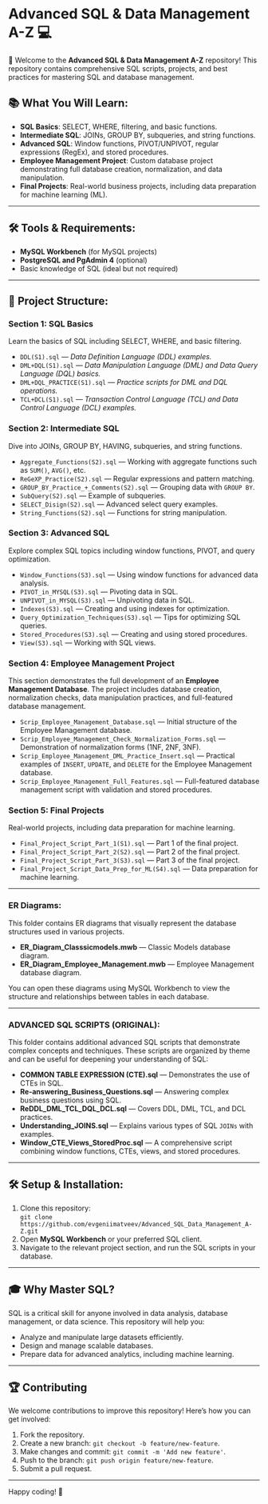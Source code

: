 # Advanced SQL & Data Management A-Z 💻

🎉 Welcome to the **Advanced SQL & Data Management A-Z** repository! This repository contains comprehensive SQL scripts, projects, and best practices for mastering SQL and database management.

## 📚 What You Will Learn:
- **SQL Basics**: SELECT, WHERE, filtering, and basic functions.
- **Intermediate SQL**: JOINs, GROUP BY, subqueries, and string functions.
- **Advanced SQL**: Window functions, PIVOT/UNPIVOT, regular expressions (RegEx), and stored procedures.
- **Employee Management Project**: Custom database project demonstrating full database creation, normalization, and data manipulation.
- **Final Projects**: Real-world business projects, including data preparation for machine learning (ML).

---

## 🛠️ Tools & Requirements:
- **MySQL Workbench** (for MySQL projects)
- **PostgreSQL and PgAdmin 4** (optional)
- Basic knowledge of SQL (ideal but not required)

---

## 📂 Project Structure:

### **Section 1: SQL Basics**  
Learn the basics of SQL including SELECT, WHERE, and basic filtering.
- `DDL(S1).sql` — *Data Definition Language (DDL) examples.*
- `DML+DQL(S1).sql` — *Data Manipulation Language (DML) and Data Query Language (DQL) basics.*
- `DML+DQL_PRACTICE(S1).sql` — *Practice scripts for DML and DQL operations.*
- `TCL+DCL(S1).sql` — *Transaction Control Language (TCL) and Data Control Language (DCL) examples.*

### **Section 2: Intermediate SQL**  
Dive into JOINs, GROUP BY, HAVING, subqueries, and string functions.
- `Aggregate_Functions(S2).sql` — Working with aggregate functions such as `SUM()`, `AVG()`, etc.
- `ReGeXP_Practice(S2).sql` — Regular expressions and pattern matching.
- `GROUP_BY_Practice_+_Comments(S2).sql` — Grouping data with `GROUP BY`.
- `SubQuery(S2).sql` — Example of subqueries.
- `SELECT_Disign(S2).sql` — Advanced select query examples.
- `String_Functions(S2).sql` — Functions for string manipulation.

### **Section 3: Advanced SQL**  
Explore complex SQL topics including window functions, PIVOT, and query optimization.
- `Window_Functions(S3).sql` — Using window functions for advanced data analysis.
- `PIVOT_in_MYSQL(S3).sql` — Pivoting data in SQL.
- `UNPIVOT_in_MYSQL(S3).sql` — Unpivoting data in SQL.
- `Indexes(S3).sql` — Creating and using indexes for optimization.
- `Query_Optimization_Techniques(S3).sql` — Tips for optimizing SQL queries.
- `Stored_Procedures(S3).sql` — Creating and using stored procedures.
- `View(S3).sql` — Working with SQL views.

### **Section 4: Employee Management Project**  
This section demonstrates the full development of an **Employee Management Database**. The project includes database creation, normalization checks, data manipulation practices, and full-featured database management.

- `Scrip_Employee_Management_Database.sql` — Initial structure of the Employee Management database.
- `Scrip_Employee_Management_Check_Normalization_Forms.sql` — Demonstration of normalization forms (1NF, 2NF, 3NF).
- `Scrip_Employee_Management_DML_Practice_Insert.sql` — Practical examples of `INSERT`, `UPDATE`, and `DELETE` for the Employee Management database.
- `Scrip_Employee_Management_Full_Features.sql` — Full-featured database management script with validation and stored procedures.

### **Section 5: Final Projects**  
Real-world projects, including data preparation for machine learning.
- `Final_Project_Script_Part_1(S1).sql` — Part 1 of the final project.
- `Final_Project_Script_Part_2(S2).sql` — Part 2 of the final project.
- `Final_Project_Script_Part_3(S3).sql` — Part 3 of the final project.
- `Final_Project_Script_Data_Prep_for_ML(S4).sql` — Data preparation for machine learning.

---

### **ER Diagrams:**
This folder contains ER diagrams that visually represent the database structures used in various projects.
- **ER_Diagram_Classsicmodels.mwb** — Classic Models database diagram.
- **ER_Diagram_Employee_Management.mwb** — Employee Management database diagram.

  
You can open these diagrams using MySQL Workbench to view the structure and relationships between tables in each database.

---

### **ADVANCED SQL SCRIPTS (ORIGINAL):**
This folder contains additional advanced SQL scripts that demonstrate complex concepts and techniques. These scripts are organized by theme and can be useful for deepening your understanding of SQL:
- **COMMON TABLE EXPRESSION (CTE).sql** — Demonstrates the use of CTEs in SQL.
- **Re-answering_Business_Questions.sql** — Answering complex business questions using SQL.
- **ReDDL_DML_TCL_DQL_DCL.sql** — Covers DDL, DML, TCL, and DCL practices.
- **Understanding_JOINS.sql** — Explains various types of SQL `JOINs` with examples.
- **Window_CTE_Views_StoredProc.sql** — A comprehensive script combining window functions, CTEs, views, and stored procedures.

---

## 🛠️ Setup & Installation:
1. Clone this repository:  
   `git clone https://github.com/evgeniimatveev/Advanced_SQL_Data_Management_A-Z.git`
2. Open **MySQL Workbench** or your preferred SQL client.
3. Navigate to the relevant project section, and run the SQL scripts in your database.

---

## 🎓 Why Master SQL?
SQL is a critical skill for anyone involved in data analysis, database management, or data science. This repository will help you:
- Analyze and manipulate large datasets efficiently.
- Design and manage scalable databases.
- Prepare data for advanced analytics, including machine learning.

---

## 🏆 Contributing
We welcome contributions to improve this repository! Here’s how you can get involved:

1. Fork the repository.
2. Create a new branch: `git checkout -b feature/new-feature`.
3. Make changes and commit: `git commit -m 'Add new feature'`.
4. Push to the branch: `git push origin feature/new-feature`.
5. Submit a pull request.

---

Happy coding! 🚀
